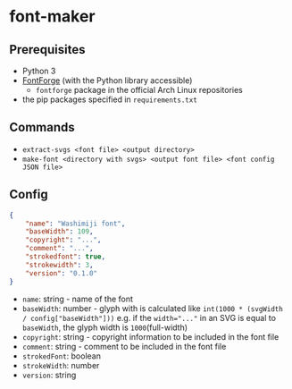 # font-maker

## Prerequisites

- Python 3
- [FontForge](https://fontforge.org/) (with the Python library accessible)
    - `fontforge` package in the official Arch Linux repositories
- the pip packages specified in `requirements.txt`

## Commands

- `extract-svgs <font file> <output directory>`
- `make-font <directory with svgs> <output font file> <font config JSON file>`

## Config

```json
{
    "name": "Washimiji font",
    "baseWidth": 109,
    "copyright": "...",
    "comment": "...",
    "strokedfont": true,
    "strokewidth": 3,
    "version": "0.1.0"
}
```

- `name`: string - name of the font
- `baseWidth`: number - glyph with is calculated like `int(1000 * (svgWidth / config["baseWidth"]))` e.g. if the `width="..."` in an SVG is equal to `baseWidth`, the glyph width is `1000`(full-width)
- `copyright`: string - copyright information to be included in the font file
- `comment`: string - comment to be included in the font file
- `strokedFont`: boolean
- `strokeWidth`: number
- `version`: string
